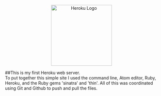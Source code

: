 <p align="center">
  <img src="https://i.imgur.com/d2Pp1Sj.png" alt="Heroku Logo" width="200"/>
</p>

##This is my first Heroku web server.  
To put together this simple site I used the command line, Atom editor, Ruby, Heroku, and the Ruby gems 'sinatra' and 'thin'.  All of this was coordinated using Git and Github to push and pull the files.
